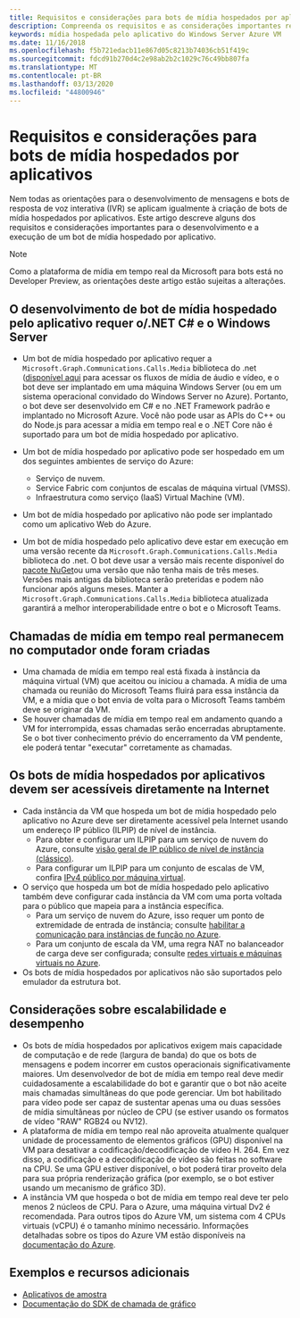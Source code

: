 ```yaml
---
title: Requisitos e considerações para bots de mídia hospedados por aplicativos
description: Compreenda os requisitos e as considerações importantes relacionadas à criação de bots de mídia hospedados por aplicativos para o Microsoft Teams.
keywords: mídia hospedada pelo aplicativo do Windows Server Azure VM
ms.date: 11/16/2018
ms.openlocfilehash: f5b721edacb11e867d05c8213b74036cb51f419c
ms.sourcegitcommit: fdcd91b270d4c2e98ab2b2c1029c76c49bb807fa
ms.translationtype: MT
ms.contentlocale: pt-BR
ms.lasthandoff: 03/13/2020
ms.locfileid: "44800946"
---
```

# <a name="requirements-and-considerations-for-application-hosted-media-bots"></a>Requisitos e considerações para bots de mídia hospedados por aplicativos

Nem todas as orientações para o desenvolvimento de mensagens e bots de resposta de voz interativa (IVR) se aplicam igualmente à criação de bots de mídia hospedados por aplicativos. Este artigo descreve alguns dos requisitos e considerações importantes para o desenvolvimento e a execução de um bot de mídia hospedado por aplicativo.

> [!NOTE]
> Como a plataforma de mídia em tempo real da Microsoft para bots está no Developer Preview, as orientações deste artigo estão sujeitas a alterações.

## <a name="application-hosted-media-bot-development-requires-cnet-and-windows-server"></a>O desenvolvimento de bot de mídia hospedado pelo aplicativo requer o/.NET C# e o Windows Server

- Um bot de mídia hospedado por aplicativo requer a `Microsoft.Graph.Communications.Calls.Media` biblioteca do .net ([disponível aqui](https://www.nuget.org/packages/Microsoft.Graph.Communications.Calls.Media/) para acessar os fluxos de mídia de áudio e vídeo, e o bot deve ser implantado em uma máquina Windows Server (ou em um sistema operacional convidado do Windows Server no Azure). Portanto, o bot deve ser desenvolvido em C# e no .NET Framework padrão e implantado no Microsoft Azure. Você não pode usar as APIs do C++ ou do Node.js para acessar a mídia em tempo real e o .NET Core não é suportado para um bot de mídia hospedado por aplicativo.

- Um bot de mídia hospedado por aplicativo pode ser hospedado em um dos seguintes ambientes de serviço do Azure:
  - Serviço de nuvem.
  - Service Fabric com conjuntos de escalas de máquina virtual (VMSS).
  - Infraestrutura como serviço (IaaS) Virtual Machine (VM).  
  
- Um bot de mídia hospedado por aplicativo não pode ser implantado como um aplicativo Web do Azure.

- Um bot de mídia hospedado pelo aplicativo deve estar em execução em uma versão recente da `Microsoft.Graph.Communications.Calls.Media` biblioteca do .net. O bot deve usar a versão mais recente disponível do [pacote NuGet](https://www.nuget.org/packages/Microsoft.Graph.Communications.Calls.Media/)ou uma versão que não tenha mais de três meses. Versões mais antigas da biblioteca serão preteridas e podem não funcionar após alguns meses. Manter a `Microsoft.Graph.Communications.Calls.Media` biblioteca atualizada garantirá a melhor interoperabilidade entre o bot e o Microsoft Teams.

## <a name="real-time-media-calls-stay-on-the-machine-where-they-were-created"></a>Chamadas de mídia em tempo real permanecem no computador onde foram criadas

- Uma chamada de mídia em tempo real está fixada à instância da máquina virtual (VM) que aceitou ou iniciou a chamada. A mídia de uma chamada ou reunião do Microsoft Teams fluirá para essa instância da VM, e a mídia que o bot envia de volta para o Microsoft Teams também deve se originar da VM.
- Se houver chamadas de mídia em tempo real em andamento quando a VM for interrompida, essas chamadas serão encerradas abruptamente. Se o bot tiver conhecimento prévio do encerramento da VM pendente, ele poderá tentar "executar" corretamente as chamadas.

## <a name="application-hosted-media-bots-must-be-directly-accessible-on-the-internet"></a>Os bots de mídia hospedados por aplicativos devem ser acessíveis diretamente na Internet

- Cada instância da VM que hospeda um bot de mídia hospedado pelo aplicativo no Azure deve ser diretamente acessível pela Internet usando um endereço IP público (ILPIP) de nível de instância.
  - Para obter e configurar um ILPIP para um serviço de nuvem do Azure, consulte [visão geral de IP público de nível de instância (clássico)](/azure/virtual-network/virtual-networks-instance-level-public-ip).
  - Para configurar um ILPIP para um conjunto de escalas de VM, confira [IPv4 público por máquina virtual](/azure/virtual-machine-scale-sets/virtual-machine-scale-sets-networking#public-ipv4-per-virtual-machine).
- O serviço que hospeda um bot de mídia hospedado pelo aplicativo também deve configurar cada instância da VM com uma porta voltada para o público que mapeia para a instância específica.
  - Para um serviço de nuvem do Azure, isso requer um ponto de extremidade de entrada de instância; consulte [habilitar a comunicação para instâncias de função no Azure](/azure/cloud-services/cloud-services-enable-communication-role-instances).
  - Para um conjunto de escala da VM, uma regra NAT no balanceador de carga deve ser configurada; consulte [redes virtuais e máquinas virtuais no Azure](/azure/virtual-machines/windows/network-overview).
- Os bots de mídia hospedados por aplicativos não são suportados pelo emulador da estrutura bot.

## <a name="scalability-and-performance-considerations"></a>Considerações sobre escalabilidade e desempenho

- Os bots de mídia hospedados por aplicativos exigem mais capacidade de computação e de rede (largura de banda) do que os bots de mensagens e podem incorrer em custos operacionais significativamente maiores. Um desenvolvedor de bot de mídia em tempo real deve medir cuidadosamente a escalabilidade do bot e garantir que o bot não aceite mais chamadas simultâneas do que pode gerenciar. Um bot habilitado para vídeo pode ser capaz de sustentar apenas uma ou duas sessões de mídia simultâneas por núcleo de CPU (se estiver usando os formatos de vídeo "RAW" RGB24 ou NV12).
- A plataforma de mídia em tempo real não aproveita atualmente qualquer unidade de processamento de elementos gráficos (GPU) disponível na VM para desativar a codificação/decodificação de vídeo H. 264. Em vez disso, a codificação e a decodificação de vídeo são feitas no software na CPU. Se uma GPU estiver disponível, o bot poderá tirar proveito dela para sua própria renderização gráfica (por exemplo, se o bot estiver usando um mecanismo de gráfico 3D).
- A instância VM que hospeda o bot de mídia em tempo real deve ter pelo menos 2 núcleos de CPU. Para o Azure, uma máquina virtual Dv2 é recomendada. Para outros tipos do Azure VM, um sistema com 4 CPUs virtuais (vCPU) é o tamanho mínimo necessário. Informações detalhadas sobre os tipos do Azure VM estão disponíveis na [documentação do Azure](/azure/virtual-machines/windows/sizes-general).

## <a name="samples-and-additional-resources"></a>Exemplos e recursos adicionais

- [Aplicativos de amostra](https://github.com/microsoftgraph/microsoft-graph-comms-samples/tree/master/Samples/V1.0Samples/LocalMediaSamples)
- [Documentação do SDK de chamada de gráfico](https://microsoftgraph.github.io/microsoft-graph-comms-samples/docs/)
